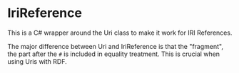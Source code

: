 # IriReference
This is a C# wrapper around the Uri class to make it work for IRI References. 

The major difference between Uri and IriReference is that the "fragment", the part after the `#` is included in equality treatment. 
This is crucial when using Uris with RDF. 